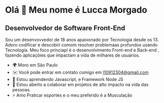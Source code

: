 Olá 👋 Meu nome é  Lucca Morgado
============================

Desenvolvedor de Software Front-End
------------------------

Sou um desenvovvedor  de 18 anos apaixonado por Tecnologia  desde os 13. Adoro codificar  e  descobiri comom  resolver problemaas 
profundos usando  Tecnologia. Meu foco princiapl é  o desenvolvimento Front-end  e  Back-end ,  fazendo  aplicaçõies que impactam a vida
de milhares de  usuários.

* 🌍 Moro em São  Paulo
* ✉️ Você pode entrar em contato comigo em [ l10912304@gmail.com ](mailto:l1091204@gmai.com)
* 🧠 Estou aprendendo Javascript, e Framework Node JS
* 🤝 Estou aberto a colaborar em projetos de alto impacto na vida das pessoas.
* ⚡ Amo Praticar esportes  e o meu preferido é a Musculação
